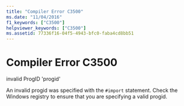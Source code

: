 ```yaml
---
title: "Compiler Error C3500"
ms.date: "11/04/2016"
f1_keywords: ["C3500"]
helpviewer_keywords: ["C3500"]
ms.assetid: 77336f16-04f5-4943-bfc0-faba4cd8bb51
---
```

# Compiler Error C3500

invalid ProgID 'progid'

An invalid progid was specified with the `#import` statement. Check the Windows registry to ensure that you are specifying a valid progid.
